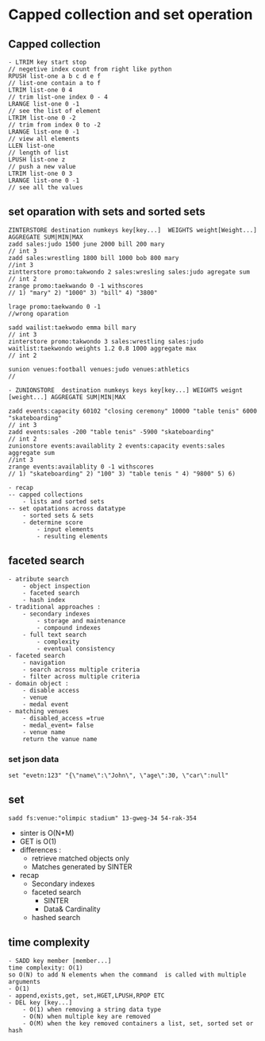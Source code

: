 # Capped collection and set operation 
## Capped collection
    - LTRIM key start stop 
    // negetive index count from right like python
    RPUSH list-one a b c d e f
    // list-one contain a to f
    LTRIM list-one 0 4 
    // trim list-one index 0 - 4
    LRANGE list-one 0 -1
    // see the list of element 
    LTRIM list-one 0 -2 
    // trim from index 0 to -2 
    LRANGE list-one 0 -1 
    // view all elements 
    LLEN list-one 
    // length of list 
    LPUSH list-one z
    // push a new value 
    LTRIM list-one 0 3
    LRANGE list-one 0 -1
    // see all the values 

## set oparation with sets and sorted sets
    ZINTERSTORE destination numkeys key[key...]  WEIGHTS weight[Weight...] AGGREGATE SUM|MIN|MAX 
    zadd sales:judo 1500 june 2000 bill 200 mary 
    // int 3
    zadd sales:wrestling 1800 bill 1000 bob 800 mary 
    //int 3 
    zintterstore promo:takwondo 2 sales:wresling sales:judo agregate sum 
    // int 2 
    zrange promo:taekwando 0 -1 withscores
    // 1) "mary" 2) "1000" 3) "bill" 4) "3800"

    lrage promo:taekwando 0 -1
    //wrong oparation 

    sadd wailist:taekwodo emma bill mary 
    // int 3 
    zinterstore promo:takwondo 3 sales:wrestling sales:judo waitlist:taekwondo weights 1.2 0.8 1000 aggregate max 
    // int 2

    sunion venues:football venues:judo venues:athletics
    //

    - ZUNIONSTORE  destination numkeys keys key[key...] WEIGHTS weignt [weight...] AGGREGATE SUM|MIN|MAX

    zadd events:capacity 60102 "closing ceremony" 10000 "table tenis" 6000 "skateboarding"
    // int 3
    zadd events:sales -200 "table tenis" -5900 "skateboarding" 
    // int 2
    zunionstore events:availablity 2 events:capacity events:sales aggregate sum 
    //int 3 
    zrange events:availablity 0 -1 withscores
    // 1) "skateboarding" 2) "100" 3) "table tenis " 4) "9800" 5) 6)

    - recap
    -- capped collections 
        - lists and sorted sets
    -- set opatations across datatype 
        - sorted sets & sets
        - determine score 
            - input elements
            - resulting elements
## faceted search 
    - atribute search 
        - object inspection 
        - faceted search 
        - hash index
    - traditional approaches : 
        - secondary indexes
            - storage and maintenance
            - compound indexes
        - full text search
            - complexity
            - eventual consistency
    - faceted search
        - navigation
        - search across multiple criteria
        - filter across multiple criteria
    - domain object :
        - disable access 
        - venue 
        - medal event
    - matching venues
        - disabled_access =true
        - medal_event= false 
        - venue name
        return the vanue name 
### set json data
    set "evetn:123" "{\"name\":\"John\", \"age\":30, \"car\":null"
## set 
    sadd fs:venue:"olimpic stadium" 13-gweg-34 54-rak-354
- sinter is O(N*M)
- GET is O(1)
- differences :
    - retrieve matched objects only
    - Matches generated by SINTER 
- recap 
    - Secondary indexes
    - faceted search 
        - SINTER
        - Data& Cardinality
    - hashed search
## time complexity 
    - SADD key member [member...]
    time complexity: O(1)
    so O(N) to add N elements when the command  is called with multiple arguments
    - O(1)
    - append,exists,get, set,HGET,LPUSH,RPOP ETC
    - DEL key [key...]
        - O(1) when removing a string data type
        - O(N) when multiple key are removed
        - O(M) when the key removed containers a list, set, sorted set or hash 

